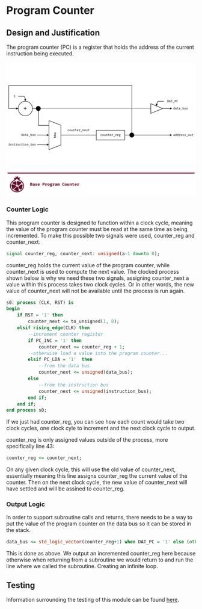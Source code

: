 # Program Counter

## Design and Justification
<!-- Please discuss your design here -->
<!-- Make sure to justify any design choices made where there may be an alternative approach -->
The program counter (PC) is a register that holds the address of the current instruction being executed.

![Program counter block diagram](https://github.com/Zachary-Pearce/Pomegranate/blob/main/images/Program_Counter_Block_Diagram.png)

### Counter Logic
This program counter is designed to function within a clock cycle, meaning the value of the program counter must be read at the same time as being incremented. To make this possible two signals were used, counter_reg and counter_next.

```VHDL
signal counter_reg, counter_next: unsigned(a-1 downto 0);
```

counter_reg holds the current value of the program counter, while counter_next is used to compute the next value. The clocked process shown below is why we need these two signals, assigning counter_next a value within this process takes two clock cycles. Or in other words, the new value of counter_next will not be available until the process is run again.

```VHDL
s0: process (CLK, RST) is
begin
    if RST = '1' then
        counter_next <= to_unsigned(1, 8);
    elsif rising_edge(CLK) then
        --increment counter register
        if PC_INC = '1' then
            counter_next <= counter_reg + 1;
        --otherwise load a value into the program counter...
        elsif PC_LDA = '1'  then
            --from the data bus
            counter_next <= unsigned(data_bus);
        else
            --from the instruction bus
            counter_next <= unsigned(instruction_bus);
        end if;
    end if;
end process s0;
```

If we just had counter_reg, you can see how each count would take two clock cycles, one clock cyle to increment and the next clock cycle to output.

counter_reg is only assigned values outside of the process, more specifically line 43:

```VHDL
counter_reg <= counter_next;
```

On any given clock cycle, this will use the old value of counter_next, essentially meaning this line assigns counter_reg the current value of the counter. Then on the next clock cycle, the new value of counter_next will have settled and will be assined to counter_reg.

### Output Logic
In order to support subroutine calls and returns, there needs to be a way to put the value of the program counter on the data bus so it can be stored in the stack.

```VHDL
data_bus <= std_logic_vector(counter_reg+1) when DAT_PC = '1' else (others => 'Z');
```

This is done as above. We output an incremented counter_reg here because otherwise when returning from a subroutine we would return to and run the line where we called the subroutine. Creating an infinite loop.

## Testing
Information surrounding the testing of this module can be found [here](https://github.com/Zachary-Pearce/Pomegranate/blob/main/testing/PC/).
